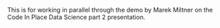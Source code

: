 This is for working in parallel through the demo by Marek Miltner on the Code In Place Data Science part 2 presentation.
